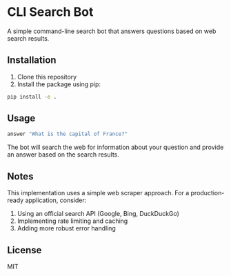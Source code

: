 # CLI Search Bot

A simple command-line search bot that answers questions based on web search results.

## Installation

1. Clone this repository
2. Install the package using pip:

```bash
pip install -e .
```

## Usage

```bash
answer "What is the capital of France?"
```

The bot will search the web for information about your question and provide an answer based on the search results.

## Notes

This implementation uses a simple web scraper approach. For a production-ready application, consider:

1. Using an official search API (Google, Bing, DuckDuckGo)
2. Implementing rate limiting and caching
3. Adding more robust error handling

## License

MIT
